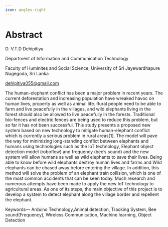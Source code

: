 ```yaml
---
icon: angles-right
---
```


# Abstract

D. V.T.D Dehipitiya

Department of Information and Communication Technology

Faculty of Huminites and Social Science, University of Sri Jayewardhapure Nugegoda, Sri Lanka

dehipitiya055@gmail.com



The human-elephant conflict has been a major problem in recent years. The current deforestation and increasing population have wreaked havoc on human lives, property as well as animal life. Rural people need to be able to farm and live peacefully in the villages, and wild elephants living in the forest should also be allowed to live peacefully in the forests. Traditional bio-fences and electric fences are being used to reduce this problem, but so far it has not been successful. This study presents a proposed new system based on new technology to mitigate human-elephant conflict which is currently a serious problem in rural areas\[1]. The model will pave the way for minimizing long-standing conflict between elephants and humans using technologies such as the IoT technology, Elephant object detection model (roboflow) and frequency (bee’s sound) and the new system will allow humans as well as wild elephants to save their lives. Being able to know before wild elephants destroy human lives and farms and Wild elephants can be chased away before entering the village. In addition, this method will solve the problem of an elephant train collision, which is one of the most common accidents that can be seen today. Much research and numerous attempts have been made to apply the new IoT technology to agricultural areas. As one of its steps, the main objective of this project is to develop a system to detect elephant along the village border and repellent the elephant.

Keywords— Arduino Technology,Animal detection, Tracking System, Bee sound(Frequency), Wireless Communication, Machine learning, Object Detection
